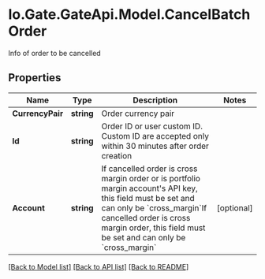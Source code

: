 
# Io.Gate.GateApi.Model.CancelBatchOrder

Info of order to be cancelled

## Properties

Name | Type | Description | Notes
------------ | ------------- | ------------- | -------------
**CurrencyPair** | **string** | Order currency pair | 
**Id** | **string** | Order ID or user custom ID. Custom ID are accepted only within 30 minutes after order creation | 
**Account** | **string** | If cancelled order is cross margin order or is portfolio margin account&#39;s API key, this field must be set and can only be &#x60;cross_margin&#x60;If cancelled order is cross margin order, this field must be set and can only be &#x60;cross_margin&#x60; | [optional] 

[[Back to Model list]](../README.md#documentation-for-models)
[[Back to API list]](../README.md#documentation-for-api-endpoints)
[[Back to README]](../README.md)
